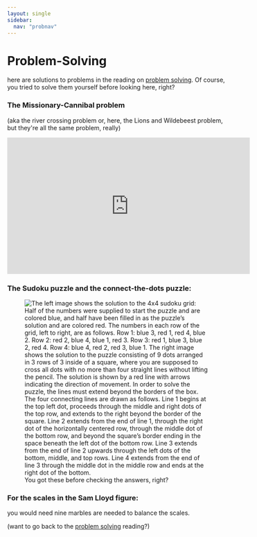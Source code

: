 ```yaml
---
layout: single
sidebar:
  nav: "probnav"
---
```


# Problem-Solving

here are solutions to problems in the reading on [problem solving](https://bobsthinktank.github.io/PSYC341OER/_pages/problemsolving-creativity/probsolve.html). Of course, you tried to solve them yourself before looking here, right? 

### The Missionary-Cannibal problem 
(aka the river crossing problem or, here, the Lions and Wildebeest problem, but they're all the same problem, really)

<iframe width="560" height="315" src="https://www.youtube.com/embed/ADR7dUoVh_c" title="YouTube video player" frameborder="0" allow="accelerometer; autoplay; clipboard-write; encrypted-media; gyroscope; picture-in-picture" allowfullscreen></iframe>

### The Sudoku puzzle and the connect-the-dots puzzle: 

<figure>
    <img src="https://bobsthinktank.github.io/PSYC341OER/images/probsolve_solutions.jpg" alt="The left image shows the solution to the 4x4 sudoku grid: Half of the numbers were supplied to start the puzzle and are colored blue, and half have been filled in as the puzzle’s solution and are colored red. The numbers in each row of the grid, left to right, are as follows. Row 1: blue 3, red 1, red 4, blue 2. Row 2: red 2, blue 4, blue 1, red 3. Row 3: red 1, blue 3, blue 2, red 4. Row 4: blue 4, red 2, red 3, blue 1. The right image shows the solution to the puzzle consisting of 9 dots arranged in 3 rows of 3 inside of a square, where you are supposed to cross all dots with no more than four straight lines without lifting the pencil. The solution is shown by a red line with arrows indicating the direction of movement. In order to solve the puzzle, the lines must extend beyond the borders of the box. The four connecting lines are drawn as follows. Line 1 begins at the top left dot, proceeds through the middle and right dots of the top row, and extends to the right beyond the border of the square. Line 2 extends from the end of line 1, through the right dot of the horizontally centered row, through the middle dot of the bottom row, and beyond the square’s border ending in the space beneath the left dot of the bottom row. Line 3 extends from the end of line 2 upwards through the left dots of the bottom, middle, and top rows. Line 4 extends from the end of line 3 through the middle dot in the middle row and ends at the right dot of the bottom.">
    <figcaption> You got these before checking the answers, right? </figcaption>
</figure>

### For the scales in the Sam Lloyd figure: 

you would need nine marbles are needed to balance the scales. 

(want to go back to the [problem solving](https://bobsthinktank.github.io/PSYC341OER/_pages/problemsolving-creativity/probsolve.html) reading?)